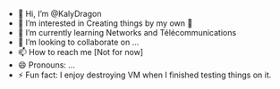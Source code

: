 - 👋 Hi, I’m @KalyDragon
- 👀 I’m interested in Creating things by my own 🦾
- 🌱 I’m currently learning Networks and Télécommunications
- 💞️ I’m looking to collaborate on ...
- 📫 How to reach me [Not for now]
- 😄 Pronouns: ...
- ⚡ Fun fact: I enjoy destroying VM when I finished testing things on it.

<!---
KalyDragon/KalyDragon is a ✨ special ✨ repository because its `README.md` (this file) appears on your GitHub profile.
You can click the Preview link to take a look at your changes.
--->
